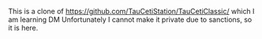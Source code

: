 This is a clone of https://github.com/TauCetiStation/TauCetiClassic/ which I am learning DM
Unfortunately I cannot make it private due to sanctions, so it is here.
